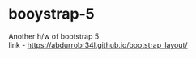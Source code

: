 # booystrap-5
Another h/w of bootstrap 5
<br>
link - https://abdurrobr34l.github.io/bootstrap_layout/
